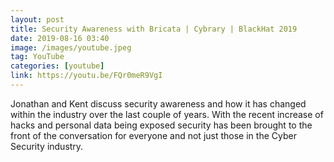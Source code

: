 ```yaml
---
layout: post
title: Security Awareness with Bricata | Cybrary | BlackHat 2019
date: 2019-08-16 03:40
image: /images/youtube.jpeg
tag: YouTube
categories: [youtube]
link: https://youtu.be/FQr0meR9VgI
---
```

Jonathan and Kent discuss security awareness and how it has changed within the industry over the last couple of years. With the recent increase of hacks and personal data being exposed security has been brought to the front of the conversation for everyone and not just those in the Cyber Security industry.
